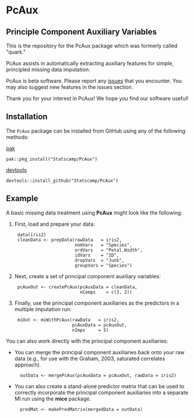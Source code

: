 # PcAux

## Principle Component Auxiliary Variables

This is the repository for the PcAux package which was formerly called "quark."

PcAux assists in automatically extracting auxiliary features for simple,
principled missing data imputation.

PcAux is beta software. Please report any [issues](https://github.com/Statscamp/PcAux/issues) that you encounter. 
You may also suggest new features in the issues section.

Thank you for your interest in PcAux! We hope you find our software
useful!

## Installation

The `PcAux` package can be installed from GitHub using any of the following
methods:

[pak](https://pak.r-lib.org/index.html)
```
pak::pkg_install("Statscamp/PcAux")
```

[devtools](https://devtools.r-lib.org/index.html)
```
devtools::install_github("Statscamp/PcAux")
```

## Example
A basic missing data treatment using **PcAux** might look like the following:

1. First, load and prepare your data:

        data(iris2)
        cleanData <- prepData(rawData   = iris2,
                              nomVars   = "Species",
                              ordVars   = "Petal.Width",
                              idVars    = "ID",
                              dropVars  = "Junk",
                              groupVars = "Species")

2. Next, create a set of principal component auxiliary variables:

        pcAuxOut <- createPcAux(pcAuxData = cleanData,
                                nComps    = c(3, 2))

3. Finally, use the principal component auxiliaries as the predictors in a
   multiple imputation run:

        miOut <- miWithPcAux(rawData   = iris2,
                             pcAuxData = pcAuxOut,
                             nImps     = 5)

You can also work directly with the principal component auxiliaries:

- You can merge the principal component auxiliaries back onto your raw data (e.g.,
  for use with the Graham, 2003, saturated correlates approach).

        outData <- mergePcAux(pcAuxData = pcAuxOut, rawData = iris2)

- You can also create a stand-alone predictor matrix that can be used to
  correctly incorporate the principal component auxiliaries into a separate
  MI run using the **mice** package.

        predMat <- makePredMatrix(mergedData = outData)

[builds]:  https://github.com/PcAux-Package/PcAux/tree/master/builds/
[docs]:    https://github.com/PcAux-Package/PcAux/tree/master/documentation/
[src]:     https://github.com/PcAux-Package/PcAux/tree/master/source/PcAux
[LICENSE]: https://github.com/PcAux-Package/PcAux/blob/master/LICENSE
